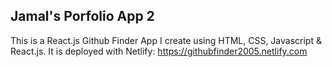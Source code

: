 ## Jamal's Porfolio App 2

This is a React.js Github Finder App I create using HTML, CSS, Javascript & React.js. It is deployed with Netlify: https://githubfinder2005.netlify.com
